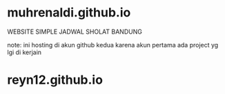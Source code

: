 # muhrenaldi.github.io
WEBSITE SIMPLE JADWAL SHOLAT BANDUNG

note: ini hosting di akun github kedua karena akun pertama ada project yg lgi di kerjain
# reyn12.github.io
